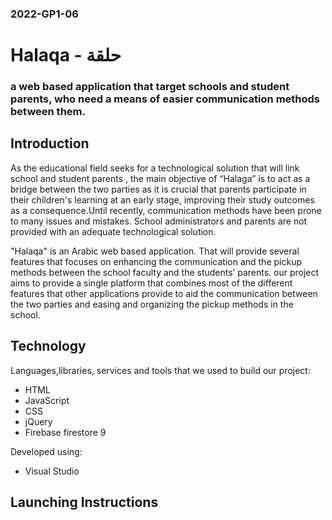 ### 2022-GP1-06
# Halaqa - حلقة
### a web based application that target schools and student parents, who need a means of easier communication methods between them.


## Introduction

  As the educational field seeks for a technological solution that will link school and student parents , the main objective of “Halaga” is to act as a bridge between the two parties as it is crucial that parents participate in their children's learning at an early stage, improving their study outcomes as a consequence.Until recently, communication methods have been prone to many issues and mistakes. School administrators and parents are not provided with an adequate technological solution. 

  "Halaqa" is an Arabic web based application. That will provide several features that focuses on enhancing the communication and the pickup methods between the school faculty and the students’ parents.
  our project aims to provide a single platform that combines most of the different features that other applications provide to aid the communication between the two parties and easing and organizing the pickup methods in the school.



## Technology

Languages,libraries, services and tools  that we used to build our project:
* HTML
* JavaScript
* CSS
* jQuery
* Firebase firestore 9

Developed using:
* Visual Studio


## Launching Instructions

